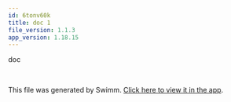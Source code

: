 ```yaml
---
id: 6tonv60k
title: doc 1
file_version: 1.1.3
app_version: 1.18.15
---
```


doc

<br/>

This file was generated by Swimm. [Click here to view it in the app](https://swimm-web-app.web.app/repos/Z2l0aHViJTNBJTNBZWNvbW0lM0ElM0Ftb3NoaWtzd2ltbQ==/docs/6tonv60k).
